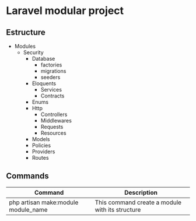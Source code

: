 # Laravel modular project

## Estructure

* Modules
  * Security
    * Database
      * factories
      * migrations
      * seeders
    * Eloquents
      * Services
      * Contracts
    * Enums
    * Http
      * Controllers
      * Middlewares
      * Requests
      * Resources
    * Models
    * Policies
    * Providers
    * Routes

## Commands

| Command | Description|
| - | - |
| php artisan make:module module_name | This command create a module with its structure |
